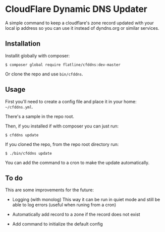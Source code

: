 CloudFlare Dynamic DNS Updater
==============================

A simple command to keep a cloudflare's zone record updated with your local ip
address so you can use it instead of dyndns.org or similar services.

Installation
------------

Installit globally with composer:

```shell
$ composer global require flatline/cfddns:dev-master
```

Or clone the repo and use `bin/cfddns`.

Usage
-----

First you'll need to create a config file and place it in your home:
`~/cfddns.yml`.

There's a sample in the repo root.

Then, if you installed if with composer you can just run:

```shell
$ cfddns update
```

If you cloned the repo, from the repo root directory run:

```shell
$ ./bin/cfddns update
```

You can add the command to a cron to make the update automatically.

To do
-----

This are some improvements for the future:

* Logging (with monolog)
  This way it can be run in quiet mode and still be able to log errors (useful
  when runing from a cron)

* Automatically add record to a zone if the record does not exist

* Add command to initialize the default config
